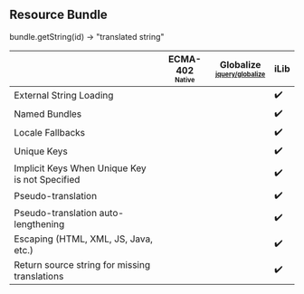 ## Resource Bundle

bundle.getString(id) -> "translated string"

| | ECMA-402<br><sub><sup>Native</sup></sub> | Globalize<br><sub><sup>[jquery/globalize][]</sup></sub> | iLib |
| --- | --- | --- | --- |
| External String Loading | | | :heavy_check_mark: |
| Named Bundles | | | :heavy_check_mark: |
| Locale Fallbacks | | | :heavy_check_mark: |
| Unique Keys | | | :heavy_check_mark: |
| Implicit Keys When Unique Key is not Specified | | | :heavy_check_mark: |
| Pseudo-translation | | | :heavy_check_mark: |
| Pseudo-translation auto-lengthening | | | :heavy_check_mark: |
| Escaping (HTML, XML, JS, Java, etc.) | | | :heavy_check_mark: |
| Return source string for missing translations | | | :heavy_check_mark: |

[jquery/globalize]: https://github.com/jquery/globalize/

